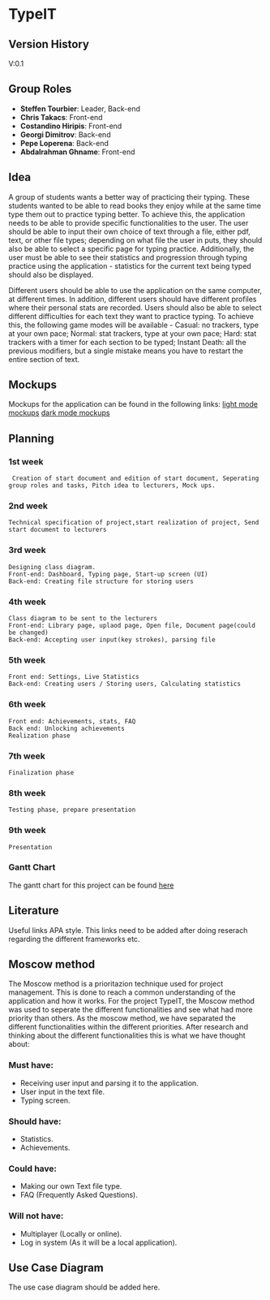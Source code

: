 # TypeIT

## Version History
V:0.1
## Group Roles
- **Steffen Tourbier**: Leader, Back-end
- **Chris Takacs**: Front-end
- **Costandino Hiripis**: Front-end
- **Georgi Dimitrov**: Back-end
- **Pepe Loperena**: Back-end
- **Abdalrahman Ghname**: Front-end
## Idea
A group of students wants a better way of practicing their typing. These students wanted to be able to read books they enjoy
while at the same time type them out to practice typing better. To achieve this, the application needs to be able to provide
specific functionalities to the user. The user should be able to input their own choice of text through a file, either pdf, text,
or other file types; depending on what file the user in puts, they should also be able to select a specific page for typing practice.
Additionally, the user must be able to see their statistics and progression through typing practice using the application - statistics
for the current text being typed should also be displayed.

Different users should be able to use the application on the same computer, at different times. In addition, different users 
should have different profiles where their personal stats are recorded. Users should also be able to select different difficulties for
each text they want to practice typing. To achieve this, the following game modes will be available - Casual: no trackers, type at your
own pace; Normal: stat trackers, type at your own pace; Hard: stat trackers with a timer for each section to be typed; Instant Death: 
all the previous modifiers, but a single mistake means you have to restart the entire section of text.

## Mockups
Mockups for the application can be found in the following links:
[light mode mockups](documents/images/mockups_light)
[dark mode mockups](documents/images/mockups_dark)
## Planning
### 1st week
	 Creation of start document and edition of start document, Seperating group roles and tasks, Pitch idea to lecturers, Mock ups.
### 2nd week
	Technical specification of project,start realization of project, Send start document to lecturers
### 3rd week 
	Designing class diagram. 
	Front-end: Dashboard, Typing page, Start-up screen (UI)
	Back-end: Creating file structure for storing users
### 4th week 
	Class diagram to be sent to the lecturers
	Front-end: Library page, uplaod page, Open file, Document page(could be changed)
	Back-end: Accepting user input(key strokes), parsing file
### 5th week
	Front end: Settings, Live Statistics
	Back-end: Creating users / Storing users, Calculating statistics
### 6th week 
	Front end: Achievements, stats, FAQ
	Back end: Unlocking achievements
	Realization phase
### 7th week 
	Finalization phase 
### 8th week 
	Testing phase, prepare presentation
### 9th week
	Presentation


### Gantt Chart
The gantt chart for this project can be found [here](documents/gantt.pdf)

## Literature
Useful links APA style.
This links need to be added after doing reserach regarding the different frameworks etc. 
## Moscow method
The Moscow method is a prioritazion technique used for project management. This is done to reach a common understanding of the 
application and how it works. For the project TypeIT, the Moscow method was used to seperate the different functionalities and see 
what had more priority than others. As the moscow method, we have separated the different functionalities within the different 
priorities. After research and thinking about the different functionalities this is what we have thought about: 

### Must have:
- Receiving user input and parsing it to the application.
- User input in the text file.
- Typing screen.

### Should have: 
- Statistics.
- Achievements.

### Could have: 
- Making our own Text file type.
- FAQ (Frequently Asked Questions).

### Will not have: 
- Multiplayer (Locally or online).
- Log in system (As it will be a local application).
## Use Case Diagram
The use case diagram should be added here. 